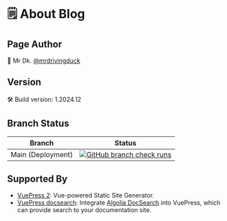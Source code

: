 # 🗒️ About Blog

## Page Author

🦆 Mr Dk. [@mrdrivingduck](https://github.com/mrdrivingduck)

## Version

🛠️ Build version: 1.2024.12

## Branch Status

| Branch            | Status                                                                                                                                                                               |
| ----------------- | ------------------------------------------------------------------------------------------------------------------------------------------------------------------------------------ |
| Main (Deployment) | [![GitHub branch check runs](<https://img.shields.io/github/check-runs/mrdrivingduck/blog/main?logo=github&label=checks%20(main)>)](https://github.com/mrdrivingduck/blog/tree/main) |

## Supported By

- [VuePress 2](https://v2.vuepress.vuejs.org/): Vue-powered Static Site Generator.
- [VuePress docsearch](https://v2.vuepress.vuejs.org/reference/plugin/docsearch.html): Integrate [Algolia DocSearch](https://docsearch.algolia.com/) into VuePress, which can provide search to your documentation site.
